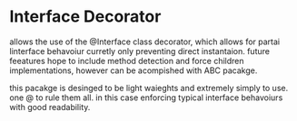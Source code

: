 # Interface Decorator

allows the use of the @Interface class decorator, which allows for partai linterface behavoiur curretly only preventing direct instantaion. 
future feeatures hope to include method detection and force children implementations, however can be acompished with ABC pacakge.

this pacakge is desinged to be light waieghts and extremely simply to use. one @ to rule them all. in this case enforcing typical interface behavoiurs with good readability.